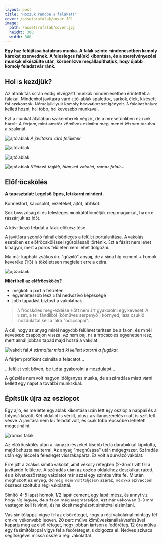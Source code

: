 ```yaml
---
layout: post
title: "Hozzuk rendbe a falakat!"
cover: /assets/afalak/cover.JPG
image:
  path: /assets/afalak/cover.jpg
  height: 300
  width: 300
---
```



**Egy ház felújítása hatalmas munka.  A falak szinte mindenesetben komoly károkat szenvednek. A felesleges fal(ak) kibontása, és a szerelvényezési munkák elkészülte után, körbenézve megállapíthatjuk, hogy újabb komoly feladat vár ránk.**


## Hol is kezdjük?

Az átalakítás során eddig elvégzett munkák minden esetben érintették a falakat. Mindenhol javításra váró ajtó-ablak spalettok, sarkok, élek, kivésett fal szakaszok. Némelyik lyuk komoly beavatkozást igényelt. A falakat helyre kellett hozni, hol több, hol kevesebb munkával.

Ezt a munkát általában szakemberek végzik, de a mi esetünkben ez ránk hárult. A férjem, mint amatőr kőműves csinálta meg, menet közben tanulva a szakmát.




![ajtó ablak](/assets/afalak/DSCF0001.JPG)
_A javításra váró felületek_

![ajtó ablak](/assets/afalak/DSCF0005.JPG)

![ajtó ablak](/assets/afalak/DSCF0028.JPG)

![ajtó ablak](/assets/afalak/DSCF0143.JPG)
_Kilátszó téglák, hiányzó vakolat, romos falak..._





## Előfröcskölés


**A tapasztalat: Legelső lépés, letakarni mindent.**

Konnektort, kapcsolót, vezetéket, ajtót, ablakot. 


Sok bosszúságtól és felesleges munkától kíméljük meg magunkat, ha erre rászánjuk az időt.


A következő feladat a falak előkészítése. 


A javításra szoruló falnál elsődleges a felület portalanítása. A vakolás esetében ez előfröcsköléssel (gúzolással) történik. Ezt a fázist nem lehet kihagyni, mert a poros felületen nem lehet dolgozni.

 Ma már kapható zsákos ún. "gúzoló" anyag, de a sima híg cement + homok keveréke  (1:3) is tökéletesen megfelelt erre a célra.

![ajtó ablak](/assets/afalak/DSCF0155.JPG)




**Miért kell az előfröcskölés?**

* megköti a port a felületen
* egyenletesebb lesz a fal nedvszívó képessége
* jobb tapadást biztosít a vakolatnak

> A fröcskölés megkezdése előtt nem árt gyakorolni egy keveset. A vizet, a teli fándliból (kőműves serpenyő ) könnyed, laza csukló mozdulattal kell a falra "odacsapni". 


A cél, hogy az anyag minél nagyobb felületet terítsen be a falon, és minél kevesebb csapódjon vissza. Az nem baj, ha a fröcskölés egyenetlen lesz, mert annál jobban tapad majd hozzá a vakolat.  




![vakolt fal](/assets/afalak/DSCF0699jav.JPG)
_A sármalter miatt ki kellett kotorni a fugákat_

A férjem profiként csinálta a feladatot...

...felület volt bőven, be tudta gyakorolni a mozdulatot... 

A gúzolás nem volt nagyon időigényes munka, de a száradása miatt várni kellett egy napot a további munkákkal.


## Építsük újra az oszlopot

Egy ajtó, és mellette egy ablak kibontása után lett egy oszlop a nappali és a folyosó között. Két oldalról is sérült, plusz a villanyszerelés miatt is szét lett vésve. A javítása nem kis feladat volt, és csak több lépcsőben lehetett megcsinálni.

![romos falak](/assets/afalak/6jav.jpg)


Az előfröcskölés után a hiányzó részeket kisebb tégla darabokkal kipótolta, majd behúzta malterral. Az anyag "meghúzása" után mégegyszer.  Száradás után egy léccel a felesleget visszakaparta. Ez volt a durvázó vakolat.

Erre jött a zsákos simító vakolat, amit vékony rétegben (2-3mm) vitt fel a javítandó felületre. A száradás után az oszlop oldalaihoz deszkákat rakott, és a következő réteg vakolatot már azzal egy szintbe vitte fel. Miután meghúzott az anyag, de még nem volt teljesen száraz, nedves szivaccsal összecsiszoltuk a régi vakolattal.


Simító: 4-5 lapát homok, 1/2 lapát cement, egy lapát mész, és annyi víz hogy híg legyen, de a falon még megmaradjon, ezt már vékonyan 2-3 mm vastagon kell felvinni, és ha kicsit meghúzott simítóval elsimítani.

Vas simítólappal vigye fel az első réteget, hogy a régi vakolatnál mintegy fél cm-rel vékonyabb legyen.
20 perc múlva kőműves­kanállal/vasfésűvel kaparja meg az első réteget, hogy jobban tartson a fedőréteg.
12 óra múlva egy fa simítólappal vigye fel a fedőréteget, s dolgozza el. Nedves szivacs segítségével mossa össze a régi vakolattal.


